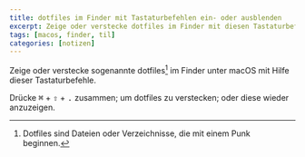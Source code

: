 ```yaml
---
title: dotfiles im Finder mit Tastaturbefehlen ein- oder ausblenden
excerpt: Zeige oder verstecke dotfiles im Finder mit diesen Tastaturbefehlen.
tags: [macos, finder, til]
categories: [notizen]
---
```


Zeige oder verstecke sogenannte dotfiles[^dots] im Finder unter macOS mit Hilfe
dieser Tastaturbefehle.

[^dots]: Dotfiles sind Dateien oder Verzeichnisse, die mit einem Punk beginnen.

Drücke <kbd>⌘</kbd> + <kbd>⇧</kbd> + <kbd>.</kbd> zusammen; um dotfiles zu
verstecken; oder diese wieder anzuzeigen.

